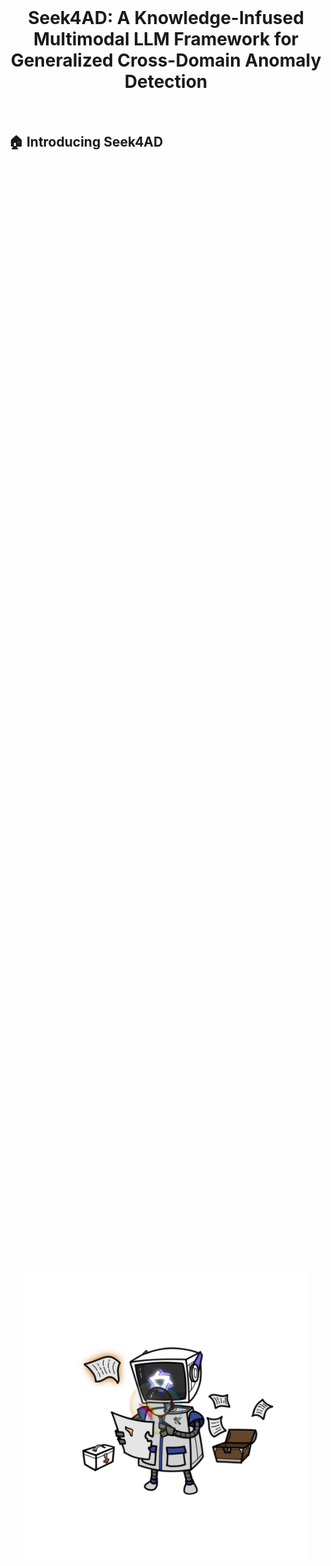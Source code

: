 <br>
<p align="center">
<h1 align="center"><strong>Seek4AD: A Knowledge-Infused Multimodal LLM Framework for
Generalized Cross-Domain Anomaly Detection </strong></h1>
  <p align="center">
	<br>
    
    
  </p>
</p>



## 🏠 Introducing Seek4AD
<!-- ![Teaser](assets/teaser.jpg) -->
<div style="display: grid; place-items: center; min-height: 100vh;">
  <img src="Assets/mmexport1743135190316.jpg" alt="Dialogue_Teaser" style="width: 90%;">
</div>
